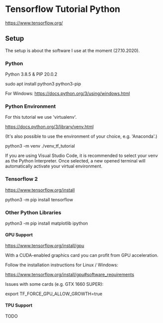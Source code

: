 # Tensorflow Tutorial Python

https://www.tensorflow.org/

## Setup

The setup is about the software I use at the moment (27.10.2020).

### Python

Python 3.8.5 & PIP 20.0.2

sudo apt install python3 python3-pip

For Windows: https://docs.python.org/3/using/windows.html

### Python Environment

For this tutorial we use 'virtualenv'.

https://docs.python.org/3/library/venv.html

(It's also possible to use the environment of your choice, e.g. 'Anaconda'.)

python3 -m venv ./venv_tf_tutorial

If you are using Visual Studio Code, it is recommended to select your venv as the Python Interpreter. Once selected, a new opened terminal will automatically activate your virtual environment.

### Tensorflow 2

https://www.tensorflow.org/install

python3 -m pip install tensorflow

### Other Python Libraries

python3 -m pip install matplotlib ipython

#### GPU Support

https://www.tensorflow.org/install/gpu

With a CUDA-enabled graphics card you can profit from GPU acceleration.

Follow the installation instructions for Linux / Windows:

https://www.tensorflow.org/install/gpu#software_requirements

Issues with some cards (e.g. GTX 1660 SUPER):

export TF_FORCE_GPU_ALLOW_GROWTH=true

#### TPU Support

TODO


